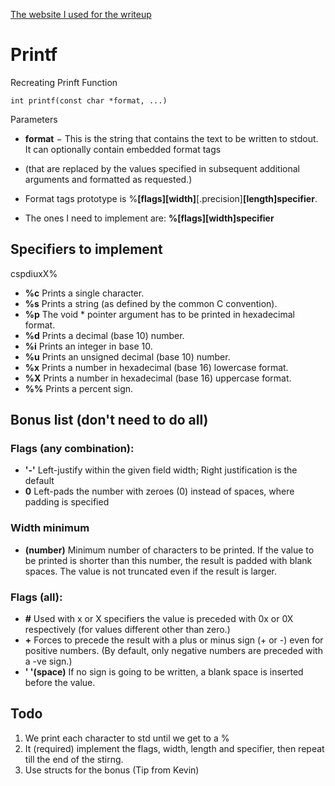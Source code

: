[The website I used for the writeup](https://www.tutorialspoint.com/c_standard_library/c_function_printf.htm)

# Printf
Recreating Prinft Function

	int printf(const char *format, ...)

Parameters

- **format** − This is the string that contains the text to be written to stdout. It can optionally contain embedded format tags
- (that are replaced by the values specified in subsequent additional arguments and formatted as requested.) 

- Format tags prototype is %**[flags][width]**[.precision]**[length]specifier**.
- The ones I need to implement are:
**%[flags][width]specifier**

## Specifiers to implement
cspdiuxX%
- **%c** Prints a single character.
- **%s** Prints a string (as defined by the common C convention).
- **%p** The void * pointer argument has to be printed in hexadecimal format.
- **%d** Prints a decimal (base 10) number.
- **%i** Prints an integer in base 10.
- **%u** Prints an unsigned decimal (base 10) number.
- **%x** Prints a number in hexadecimal (base 16) lowercase format.
- **%X** Prints a number in hexadecimal (base 16) uppercase format.
- **%%** Prints a percent sign.

## Bonus list (don't need to do all)

### Flags (any combination):
- **'-'** Left-justify within the given field width; Right justification is the default 
- **0** Left-pads the number with zeroes (0) instead of spaces, where padding is specified

### Width minimum
- **(number)** Minimum number of characters to be printed. If the value to be printed is shorter than this number, the result is padded with blank spaces. The value is not truncated even if the result is larger.
### Flags (all):
- **\#** Used with x or X specifiers the value is preceded with 0x or 0X respectively
(for values different other than zero.)
- **\+** Forces to precede the result with a plus or minus sign (+ or -) even for positive numbers.
(By default, only negative numbers are preceded with a -ve sign.)
- **' '(space)** If no sign is going to be written, a blank space is inserted before the value.

## Todo
1. We print each character to std until we get to a %
2. It (required) implement the flags, width, length and specifier, then repeat till the end of the stirng.
3. Use structs for the bonus (Tip from Kevin)